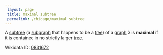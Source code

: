 ```yaml
---
 layout: page
 title: maximal subtree
 permalink: /chicago/maximal_subtree
---
```


A [subtree](https://mathgloss.github.io/MathGloss/subgraph) (a [subgraph](https://mathgloss.github.io/MathGloss/subgraph) that happens to be a [tree](https://mathgloss.github.io/MathGloss/tree)) of a [graph](https://mathgloss.github.io/MathGloss/graph) $X$ is **maximal** if it is contained in no strictly larger [tree](https://mathgloss.github.io/MathGloss/tree).

Wikidata ID: [Q831672](https://www.wikidata.org/wiki/Q831672)